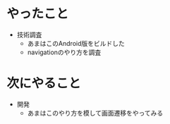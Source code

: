 # やったこと
* 技術調査
  * あまはこのAndroid版をビルドした
  * navigationのやり方を調査
# 次にやること
* 開発
  * あまはこのやり方を模して画面遷移をやってみる

